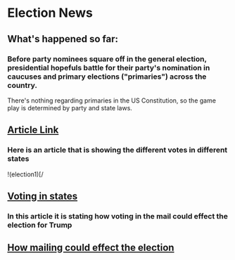 # Election News


## What's happened so far: 

### Before party nominees square off in the general election, presidential hopefuls battle for their party's nomination in caucuses and primary elections ("primaries") across the country.
There's nothing regarding primaries in the US Constitution, so the game play is determined by party and state laws.
## [Article Link](https://www.bbc.com/news/world-us-canada-51070020)


### Here is an article that is showing the different votes in different states 
!(election1)[/
## [Voting in states](https://www.politico.com/amp/news/2020/10/12/biden-trump-2020-election-night-428856) 

### In this article it is stating how voting in the mail could effect the election for Trump
## [How mailing could effect the election](https://www.nytimes.com/2020/10/11/us/elections/vote-by-mail-election.html)
